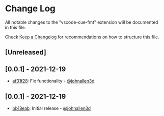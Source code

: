 # Change Log

All notable changes to the "vscode-cue-fmt" extension will be documented in this file.

Check [Keep a Changelog](http://keepachangelog.com/) for recommendations on how to structure this file.

## [Unreleased]

## [0.0.1] - 2021-12-19

- [af31f28](https://github.com/johnallen3d/vscode-cue-fmt/commit/af31f28): Fix functionality - [@johnallen3d](https://github.com/johnallen3d)

## [0.0.1] - 2021-12-19

- [bb18eab](https://github.com/johnallen3d/vscode-cue-fmt/commit/bb18eab): Initial release - [@johnallen3d](https://github.com/johnallen3d)

